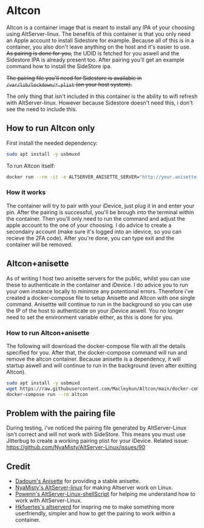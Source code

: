 # Altcon

Altcon is a container image that is meant to install any IPA of your choosing using AltServer-linux.
The benefitis of this container is that you only need an Apple account to install Sidestore for example.
Because all of this is in a container, you also don't leave anything on the host and it's easier to use. ~~As pairing is done for you,~~ the UDID is fetched for you aswell and the Sidestore IPA is already present too. After pairing you'll get an example command how to install the SideStore ipa.

~~The pairing file you'll need for Sidestore is available in `/var/lib/lockdown/*.plist` (on your host system).~~

The only thing that isn't included in this container is the ability to wifi refresh with AltServer-linux. However because Sidestore doesn't need this, i don't see the need to include this.

## How to run Altcon only

First install the needed dependency:

```bash
sudo apt install -y usbmuxd
```

To run Altcon itself:

```bash
docker run --rm -it -e ALTSERVER_ANISETTE_SERVER="http://your.anisette.server.ip:6969" -v /var/run:/var/run macley/altcon
```

### How it works

The container will try to pair with your iDevice, just plug it in and enter your pin. After the pairing is successful, you'll be brough into the terminal within the container. Then you'll only need to run the command and adjust the apple account to the one of your choosing.
I do advice to create a secondairy account (make sure it's logged into an idevice, so you can recieve the 2FA code).
After you're done, you can type exit and the container will be removed.

## Altcon+anisette

As of writing I host two anisette servers for the public, whilst you can use these to authenticate in the container and iDevice. I do advice you to run your own instance locally to minimze any potentional errors. Therefore i've created a docker-compose file to setup Anisette and Altcon with one single command. Anisettte will continue to run in the background so you can use the IP of the host to authenticate on your iDevice aswell. You no longer need to set the environment variable either, as this is done for you.

### How to run Altcon+anisette

The following will download the docker-compose file with all the details specified for you.
After that, the docker-compose command will run and remove the altcon container. Because anisette is a dependency, it will startup aswell and will continue to run in the background (even after exitting Altcon).

```bash
sudo apt install -y usbmuxd
wget https://raw.githubusercontent.com/Macleykun/Altcon/main/docker-compose.yml
docker-compose run --rm altcon
```

## Problem with the pairing file

During testing, i've noticed the pairing file generated by AltServer-Linux isn't correct and will not work with SideStore.
This means you must use Jitterbug to create a working pairing plist for your iDevice. Related issue: https://github.com/NyaMisty/AltServer-Linux/issues/90

## Credit

- [Dadoum's Anisette](https://github.com/Dadoum/Provision) for providing a stable anisette.
- [NyaMisty's AltServer-linux](https://github.com/NyaMisty/AltServer-Linux) for making Altserver work on Linux.
- [Powenn's AltServer-Linux-shellScript](https://github.com/powenn/AltServer-Linux-ShellScript) for helping me understand how to work with AltServer-Linux.
- [Hkfuertes's altserverd](https://github.com/hkfuertes/altserverd) for inspring me to make something more userfriendly, simpler and how to get the pairing to work within a container.
